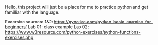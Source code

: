 
Hello, this project will just be a place for me to practice python and get familliar with the language.

Excersise sources: 
   1&2: https://pynative.com/python-basic-exercise-for-beginners/
   Lab 01: class example
   Lab 02: https://www.w3resource.com/python-exercises/python-functions-exercises.php
